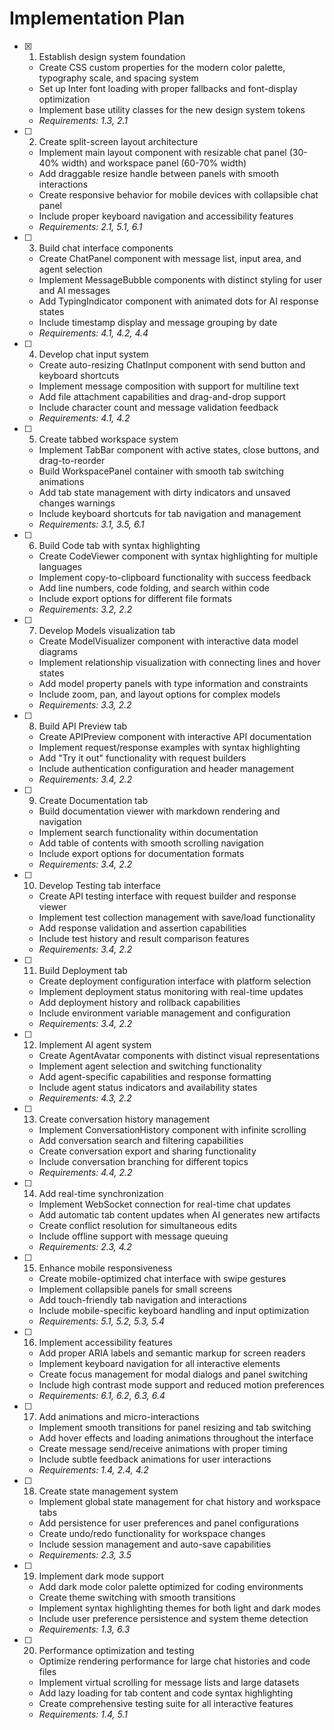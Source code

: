 # Implementation Plan

- [x] 1. Establish design system foundation
  - Create CSS custom properties for the modern color palette, typography scale, and spacing system
  - Set up Inter font loading with proper fallbacks and font-display optimization
  - Implement base utility classes for the new design system tokens
  - _Requirements: 1.3, 2.1_

- [ ] 2. Create split-screen layout architecture
  - Implement main layout component with resizable chat panel (30-40% width) and workspace panel (60-70% width)
  - Add draggable resize handle between panels with smooth interactions
  - Create responsive behavior for mobile devices with collapsible chat panel
  - Include proper keyboard navigation and accessibility features
  - _Requirements: 2.1, 5.1, 6.1_

- [ ] 3. Build chat interface components
  - Create ChatPanel component with message list, input area, and agent selection
  - Implement MessageBubble components with distinct styling for user and AI messages
  - Add TypingIndicator component with animated dots for AI response states
  - Include timestamp display and message grouping by date
  - _Requirements: 4.1, 4.2, 4.4_

- [ ] 4. Develop chat input system
  - Create auto-resizing ChatInput component with send button and keyboard shortcuts
  - Implement message composition with support for multiline text
  - Add file attachment capabilities and drag-and-drop support
  - Include character count and message validation feedback
  - _Requirements: 4.1, 4.2_

- [ ] 5. Create tabbed workspace system
  - Implement TabBar component with active states, close buttons, and drag-to-reorder
  - Build WorkspacePanel container with smooth tab switching animations
  - Add tab state management with dirty indicators and unsaved changes warnings
  - Include keyboard shortcuts for tab navigation and management
  - _Requirements: 3.1, 3.5, 6.1_

- [ ] 6. Build Code tab with syntax highlighting
  - Create CodeViewer component with syntax highlighting for multiple languages
  - Implement copy-to-clipboard functionality with success feedback
  - Add line numbers, code folding, and search within code
  - Include export options for different file formats
  - _Requirements: 3.2, 2.2_

- [ ] 7. Develop Models visualization tab
  - Create ModelVisualizer component with interactive data model diagrams
  - Implement relationship visualization with connecting lines and hover states
  - Add model property panels with type information and constraints
  - Include zoom, pan, and layout options for complex models
  - _Requirements: 3.3, 2.2_

- [ ] 8. Build API Preview tab
  - Create APIPreview component with interactive API documentation
  - Implement request/response examples with syntax highlighting
  - Add "Try it out" functionality with request builders
  - Include authentication configuration and header management
  - _Requirements: 3.4, 2.2_

- [ ] 9. Create Documentation tab
  - Build documentation viewer with markdown rendering and navigation
  - Implement search functionality within documentation
  - Add table of contents with smooth scrolling navigation
  - Include export options for documentation formats
  - _Requirements: 3.4, 2.2_

- [ ] 10. Develop Testing tab interface
  - Create API testing interface with request builder and response viewer
  - Implement test collection management with save/load functionality
  - Add response validation and assertion capabilities
  - Include test history and result comparison features
  - _Requirements: 3.4, 2.2_

- [ ] 11. Build Deployment tab
  - Create deployment configuration interface with platform selection
  - Implement deployment status monitoring with real-time updates
  - Add deployment history and rollback capabilities
  - Include environment variable management and configuration
  - _Requirements: 3.4, 2.2_

- [ ] 12. Implement AI agent system
  - Create AgentAvatar components with distinct visual representations
  - Implement agent selection and switching functionality
  - Add agent-specific capabilities and response formatting
  - Include agent status indicators and availability states
  - _Requirements: 4.3, 2.2_

- [ ] 13. Create conversation history management
  - Implement ConversationHistory component with infinite scrolling
  - Add conversation search and filtering capabilities
  - Create conversation export and sharing functionality
  - Include conversation branching for different topics
  - _Requirements: 4.4, 2.2_

- [ ] 14. Add real-time synchronization
  - Implement WebSocket connection for real-time chat updates
  - Add automatic tab content updates when AI generates new artifacts
  - Create conflict resolution for simultaneous edits
  - Include offline support with message queuing
  - _Requirements: 2.3, 4.2_

- [ ] 15. Enhance mobile responsiveness
  - Create mobile-optimized chat interface with swipe gestures
  - Implement collapsible panels for small screens
  - Add touch-friendly tab navigation and interactions
  - Include mobile-specific keyboard handling and input optimization
  - _Requirements: 5.1, 5.2, 5.3, 5.4_

- [ ] 16. Implement accessibility features
  - Add proper ARIA labels and semantic markup for screen readers
  - Implement keyboard navigation for all interactive elements
  - Create focus management for modal dialogs and panel switching
  - Include high contrast mode support and reduced motion preferences
  - _Requirements: 6.1, 6.2, 6.3, 6.4_

- [ ] 17. Add animations and micro-interactions
  - Implement smooth transitions for panel resizing and tab switching
  - Add hover effects and loading animations throughout the interface
  - Create message send/receive animations with proper timing
  - Include subtle feedback animations for user interactions
  - _Requirements: 1.4, 2.4, 4.2_

- [ ] 18. Create state management system
  - Implement global state management for chat history and workspace tabs
  - Add persistence for user preferences and panel configurations
  - Create undo/redo functionality for workspace changes
  - Include session management and auto-save capabilities
  - _Requirements: 2.3, 3.5_

- [ ] 19. Implement dark mode support
  - Add dark mode color palette optimized for coding environments
  - Create theme switching with smooth transitions
  - Implement syntax highlighting themes for both light and dark modes
  - Include user preference persistence and system theme detection
  - _Requirements: 1.3, 6.3_

- [ ] 20. Performance optimization and testing
  - Optimize rendering performance for large chat histories and code files
  - Implement virtual scrolling for message lists and large datasets
  - Add lazy loading for tab content and code syntax highlighting
  - Create comprehensive testing suite for all interactive features
  - _Requirements: 1.4, 5.1_
